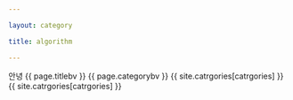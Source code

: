 ```yaml
---

layout: category

title: algorithm

---
```

안녕
{{ page.titlebv }}
{{ page.categorybv }}
{{ site.catrgories[catrgories] }}
{{ site.catrgories[catrgories] }}
